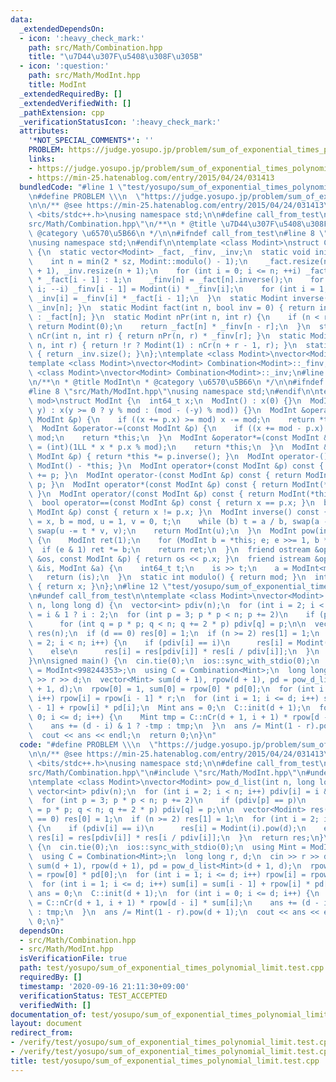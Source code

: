 ```yaml
---
data:
  _extendedDependsOn:
  - icon: ':heavy_check_mark:'
    path: src/Math/Combination.hpp
    title: "\u7D44\u307F\u5408\u308F\u305B"
  - icon: ':question:'
    path: src/Math/ModInt.hpp
    title: ModInt
  _extendedRequiredBy: []
  _extendedVerifiedWith: []
  _pathExtension: cpp
  _verificationStatusIcon: ':heavy_check_mark:'
  attributes:
    '*NOT_SPECIAL_COMMENTS*': ''
    PROBLEM: https://judge.yosupo.jp/problem/sum_of_exponential_times_polynomial_limit
    links:
    - https://judge.yosupo.jp/problem/sum_of_exponential_times_polynomial_limit
    - https://min-25.hatenablog.com/entry/2015/04/24/031413
  bundledCode: "#line 1 \"test/yosupo/sum_of_exponential_times_polynomial_limit.test.cpp\"\
    \n#define PROBLEM \\\n  \"https://judge.yosupo.jp/problem/sum_of_exponential_times_polynomial_limit\"\
    \n\n/** @see https://min-25.hatenablog.com/entry/2015/04/24/031413\n */\n#include\
    \ <bits/stdc++.h>\nusing namespace std;\n\n#define call_from_test\n#line 1 \"\
    src/Math/Combination.hpp\"\n/**\n * @title \u7D44\u307F\u5408\u308F\u305B\n *\
    \ @category \u6570\u5B66\n */\n\n#ifndef call_from_test\n#line 8 \"src/Math/Combination.hpp\"\
    \nusing namespace std;\n#endif\n\ntemplate <class Modint>\nstruct Combination\
    \ {\n  static vector<Modint> _fact, _finv, _inv;\n  static void init(int sz) {\n\
    \    int n = min(2 * sz, Modint::modulo() - 1);\n    _fact.resize(n + 1), _finv.resize(n\
    \ + 1), _inv.resize(n + 1);\n    for (int i = 0; i <= n; ++i) _fact[i] = i ? Modint(i)\
    \ * _fact[i - 1] : 1;\n    _finv[n] = _fact[n].inverse();\n    for (int i = n;\
    \ i; --i) _finv[i - 1] = Modint(i) * _finv[i];\n    for (int i = 1; i <= n; ++i)\
    \ _inv[i] = _finv[i] * _fact[i - 1];\n  }\n  static Modint inverse(int n) { return\
    \ _inv[n]; }\n  static Modint fact(int n, bool inv = 0) { return inv ? _finv[n]\
    \ : _fact[n]; }\n  static Modint nPr(int n, int r) {\n    if (n < r || r < 0)\
    \ return Modint(0);\n    return _fact[n] * _finv[n - r];\n  }\n  static Modint\
    \ nCr(int n, int r) { return nPr(n, r) * _finv[r]; }\n  static Modint nHr(int\
    \ n, int r) { return !r ? Modint(1) : nCr(n + r - 1, r); }\n  static size_t size()\
    \ { return _inv.size(); }\n};\ntemplate <class Modint>\nvector<Modint> Combination<Modint>::_fact;\n\
    template <class Modint>\nvector<Modint> Combination<Modint>::_finv;\ntemplate\
    \ <class Modint>\nvector<Modint> Combination<Modint>::_inv;\n#line 1 \"src/Math/ModInt.hpp\"\
    \n/**\n * @title ModInt\n * @category \u6570\u5B66\n */\n\n#ifndef call_from_test\n\
    #line 8 \"src/Math/ModInt.hpp\"\nusing namespace std;\n#endif\n\ntemplate <int\
    \ mod>\nstruct ModInt {\n  int64_t x;\n  ModInt() : x(0) {}\n  ModInt(int64_t\
    \ y) : x(y >= 0 ? y % mod : (mod - (-y) % mod)) {}\n  ModInt &operator+=(const\
    \ ModInt &p) {\n    if ((x += p.x) >= mod) x -= mod;\n    return *this;\n  }\n\
    \  ModInt &operator-=(const ModInt &p) {\n    if ((x += mod - p.x) >= mod) x -=\
    \ mod;\n    return *this;\n  }\n  ModInt &operator*=(const ModInt &p) {\n    x\
    \ = (int)(1LL * x * p.x % mod);\n    return *this;\n  }\n  ModInt &operator/=(const\
    \ ModInt &p) { return *this *= p.inverse(); }\n  ModInt operator-() const { return\
    \ ModInt() - *this; }\n  ModInt operator+(const ModInt &p) const { return ModInt(*this)\
    \ += p; }\n  ModInt operator-(const ModInt &p) const { return ModInt(*this) -=\
    \ p; }\n  ModInt operator*(const ModInt &p) const { return ModInt(*this) *= p;\
    \ }\n  ModInt operator/(const ModInt &p) const { return ModInt(*this) /= p; }\n\
    \  bool operator==(const ModInt &p) const { return x == p.x; }\n  bool operator!=(const\
    \ ModInt &p) const { return x != p.x; }\n  ModInt inverse() const {\n    int a\
    \ = x, b = mod, u = 1, v = 0, t;\n    while (b) t = a / b, swap(a -= t * b, b),\
    \ swap(u -= t * v, v);\n    return ModInt(u);\n  }\n  ModInt pow(int64_t e) const\
    \ {\n    ModInt ret(1);\n    for (ModInt b = *this; e; e >>= 1, b *= b)\n    \
    \  if (e & 1) ret *= b;\n    return ret;\n  }\n  friend ostream &operator<<(ostream\
    \ &os, const ModInt &p) { return os << p.x; }\n  friend istream &operator>>(istream\
    \ &is, ModInt &a) {\n    int64_t t;\n    is >> t;\n    a = ModInt<mod>(t);\n \
    \   return (is);\n  }\n  static int modulo() { return mod; }\n  int get() const\
    \ { return x; }\n};\n#line 12 \"test/yosupo/sum_of_exponential_times_polynomial_limit.test.cpp\"\
    \n#undef call_from_test\n\ntemplate <class Modint>\nvector<Modint> pow_d_list(int\
    \ n, long long d) {\n  vector<int> pdiv(n);\n  for (int i = 2; i < n; i++) pdiv[i]\
    \ = i & 1 ? i : 2;\n  for (int p = 3; p * p < n; p += 2)\n    if (pdiv[p] == p)\n\
    \      for (int q = p * p; q < n; q += 2 * p) pdiv[q] = p;\n\n  vector<Modint>\
    \ res(n);\n  if (d == 0) res[0] = 1;\n  if (n >= 2) res[1] = 1;\n  for (int i\
    \ = 2; i < n; i++) {\n    if (pdiv[i] == i)\n      res[i] = Modint(i).pow(d);\n\
    \    else\n      res[i] = res[pdiv[i]] * res[i / pdiv[i]];\n  }\n  return res;\n\
    }\n\nsigned main() {\n  cin.tie(0);\n  ios::sync_with_stdio(0);\n  using Mint\
    \ = ModInt<998244353>;\n  using C = Combination<Mint>;\n  long long r, d;\n  cin\
    \ >> r >> d;\n  vector<Mint> sum(d + 1), rpow(d + 1), pd = pow_d_list<Mint>(d\
    \ + 1, d);\n  rpow[0] = 1, sum[0] = rpow[0] * pd[0];\n  for (int i = 1; i <= d;\
    \ i++) rpow[i] = rpow[i - 1] * r;\n  for (int i = 1; i <= d; i++) sum[i] = sum[i\
    \ - 1] + rpow[i] * pd[i];\n  Mint ans = 0;\n  C::init(d + 1);\n  for (int i =\
    \ 0; i <= d; i++) {\n    Mint tmp = C::nCr(d + 1, i + 1) * rpow[d - i] * sum[i];\n\
    \    ans += (d - i) & 1 ? -tmp : tmp;\n  }\n  ans /= Mint(1 - r).pow(d + 1);\n\
    \  cout << ans << endl;\n  return 0;\n}\n"
  code: "#define PROBLEM \\\n  \"https://judge.yosupo.jp/problem/sum_of_exponential_times_polynomial_limit\"\
    \n\n/** @see https://min-25.hatenablog.com/entry/2015/04/24/031413\n */\n#include\
    \ <bits/stdc++.h>\nusing namespace std;\n\n#define call_from_test\n#include \"\
    src/Math/Combination.hpp\"\n#include \"src/Math/ModInt.hpp\"\n#undef call_from_test\n\
    \ntemplate <class Modint>\nvector<Modint> pow_d_list(int n, long long d) {\n \
    \ vector<int> pdiv(n);\n  for (int i = 2; i < n; i++) pdiv[i] = i & 1 ? i : 2;\n\
    \  for (int p = 3; p * p < n; p += 2)\n    if (pdiv[p] == p)\n      for (int q\
    \ = p * p; q < n; q += 2 * p) pdiv[q] = p;\n\n  vector<Modint> res(n);\n  if (d\
    \ == 0) res[0] = 1;\n  if (n >= 2) res[1] = 1;\n  for (int i = 2; i < n; i++)\
    \ {\n    if (pdiv[i] == i)\n      res[i] = Modint(i).pow(d);\n    else\n     \
    \ res[i] = res[pdiv[i]] * res[i / pdiv[i]];\n  }\n  return res;\n}\n\nsigned main()\
    \ {\n  cin.tie(0);\n  ios::sync_with_stdio(0);\n  using Mint = ModInt<998244353>;\n\
    \  using C = Combination<Mint>;\n  long long r, d;\n  cin >> r >> d;\n  vector<Mint>\
    \ sum(d + 1), rpow(d + 1), pd = pow_d_list<Mint>(d + 1, d);\n  rpow[0] = 1, sum[0]\
    \ = rpow[0] * pd[0];\n  for (int i = 1; i <= d; i++) rpow[i] = rpow[i - 1] * r;\n\
    \  for (int i = 1; i <= d; i++) sum[i] = sum[i - 1] + rpow[i] * pd[i];\n  Mint\
    \ ans = 0;\n  C::init(d + 1);\n  for (int i = 0; i <= d; i++) {\n    Mint tmp\
    \ = C::nCr(d + 1, i + 1) * rpow[d - i] * sum[i];\n    ans += (d - i) & 1 ? -tmp\
    \ : tmp;\n  }\n  ans /= Mint(1 - r).pow(d + 1);\n  cout << ans << endl;\n  return\
    \ 0;\n}"
  dependsOn:
  - src/Math/Combination.hpp
  - src/Math/ModInt.hpp
  isVerificationFile: true
  path: test/yosupo/sum_of_exponential_times_polynomial_limit.test.cpp
  requiredBy: []
  timestamp: '2020-09-16 21:11:30+09:00'
  verificationStatus: TEST_ACCEPTED
  verifiedWith: []
documentation_of: test/yosupo/sum_of_exponential_times_polynomial_limit.test.cpp
layout: document
redirect_from:
- /verify/test/yosupo/sum_of_exponential_times_polynomial_limit.test.cpp
- /verify/test/yosupo/sum_of_exponential_times_polynomial_limit.test.cpp.html
title: test/yosupo/sum_of_exponential_times_polynomial_limit.test.cpp
---
```

